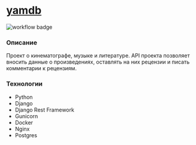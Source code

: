 # [yamdb](http://84.201.136.23/redoc/)

![workflow badge](https://github.com/hlystovea/yamdb/actions/workflows/yamdb_workflow.yaml/badge.svg)

### Описание
Проект о кинематографе, музыке и литературе. API проекта позволяет вносить данные о произведениях, оставлять на них рецензии и писать комментарии к рецензиям.

### Технологии
- Python
- Django
- Django Rest Framework
- Gunicorn
- Docker
- Nginx
- Postgres
